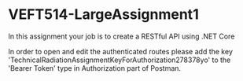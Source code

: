 # VEFT514-LargeAssignment1
In this assignment your job is to create a RESTful API using .NET Core

In order to open and edit the authenticated routes please add the key 'TechnicalRadiationAssignmentKeyForAuthorization278378yo' to the 'Bearer Token' type in Authorization part of Postman.
